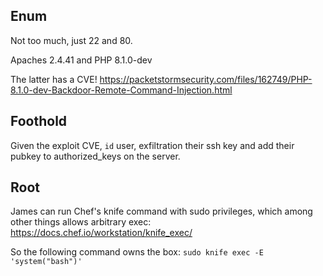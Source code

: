 ## Enum

Not too much, just 22 and 80.

Apaches 2.4.41 and PHP 8.1.0-dev

The latter has a CVE!
https://packetstormsecurity.com/files/162749/PHP-8.1.0-dev-Backdoor-Remote-Command-Injection.html

## Foothold

Given the exploit CVE, `id` user, exfiltration their ssh key and add their pubkey to authorized_keys on the server.

## Root

James can run Chef's knife command with sudo privileges, which among other things allows arbitrary exec: 
https://docs.chef.io/workstation/knife_exec/

So the following command owns the box: `sudo knife exec -E 'system("bash")'`
